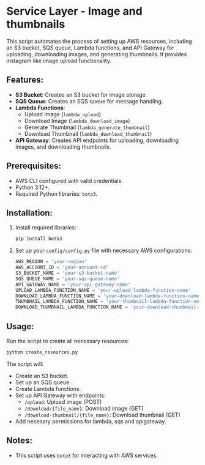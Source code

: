 
# Service Layer - Image and thumbnails

This script automates the process of setting up AWS resources, including an S3 bucket, SQS queue, Lambda functions, and API Gateway for uploading, downloading images, and generating thumbnails.
It provides instagram like image upload functionality.

## Features:
- **S3 Bucket**: Creates an S3 bucket for image storage.
- **SQS Queue**: Creates an SQS queue for message handling.
- **Lambda Functions**:
  - Upload Image (`lambda_upload`)
  - Download Image (`lambda_download_image`)
  - Generate Thumbnail (`lambda_generate_thumbnail`)
  - Download Thumbnail (`lambda_download_thumbnail`)
- **API Gateway**: Creates API endpoints for uploading, downloading images, and downloading thumbnails.

## Prerequisites:
- AWS CLI configured with valid credentials.
- Python 3.12+.
- Required Python libraries: `boto3`.

## Installation:
1. Install required libraries:
   ```bash
   pip install boto3
   ```

2. Set up your `config/config.py` file with necessary AWS configurations:
   ```python
   AWS_REGION = 'your-region'
   AWS_ACCOUNT_ID = 'your-account-id'
   S3_BUCKET_NAME = 'your-s3-bucket-name'
   SQS_QUEUE_NAME = 'your-sqs-queue-name'
   API_GATEWAY_NAME = 'your-api-gateway-name'
   UPLOAD_LAMBDA_FUNCTION_NAME = 'your-upload-lambda-function-name'
   DOWNLOAD_LAMBDA_FUNCTION_NAME = 'your-download-lambda-function-name'
   THUMBNAIL_LAMBDA_FUNCTION_NAME = 'your-thumbnail-lambda-function-name'
   DOWNLOAD_THUMBNAIL_LAMBDA_FUNCTION_NAME = 'your-download-thumbnail-lambda-function-name'
   ```

## Usage:
Run the script to create all necessary resources:

```bash
python create_resources.py
```

The script will:
- Create an S3 bucket.
- Set up an SQS queue.
- Create Lambda functions.
- Set up API Gateway with endpoints:
  - `/upload`: Upload image (POST)
  - `/download/{file_name}`: Download image (GET)
  - `/download-thumbnail/{file_name}`: Download thumbnail (GET)
- Add necesary permissions for lambda, sqs and apigateway.

## Notes:
- This script uses `boto3` for interacting with AWS services.

